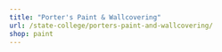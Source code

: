 ```yaml
---
title: "Porter's Paint & Wallcovering"
url: /state-college/porters-paint-and-wallcovering/
shop: paint
---
```

